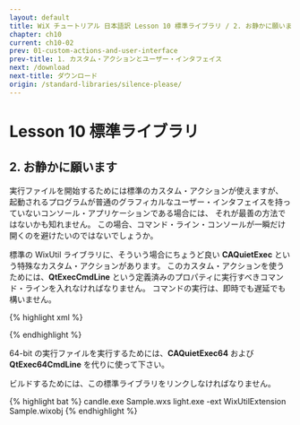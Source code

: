 ```yaml
---
layout: default
title: WiX チュートリアル 日本語訳 Lesson 10 標準ライブラリ / 2. お静かに願います
chapter: ch10
current: ch10-02
prev: 01-custom-actions-and-user-interface
prev-title: 1. カスタム・アクションとユーザー・インタフェイス
next: /download
next-title: ダウンロード
origin: /standard-libraries/silence-please/
---
```

# Lesson 10 標準ライブラリ

## 2. お静かに願います

実行ファイルを開始するためには標準のカスタム・アクションが使えますが、
起動されるプログラムが普通のグラフィカルなユーザー・インタフェイスを持っていないコンソール・アプリケーションである場合には、
それが最善の方法ではないかも知れません。
この場合、コマンド・ライン・コンソールが一瞬だけ開くのを避けたいのではないでしょうか。

標準の WixUtil ライブラリに、そういう場合にちょうど良い **CAQuietExec** という特殊なカスタム・アクションがあります。
このカスタム・アクションを使うためには、**QtExecCmdLine** という定義済みのプロパティに実行すべきコマンド・ラインを入れなければなりません。
コマンドの実行は、即時でも遅延でも構いません。

{% highlight xml %}
<Property Id="QtExecCmdLine" Value="something.exe"/>
<CustomAction Id="SilentLaunch" BinaryKey="WixCA"
    DllEntry="CAQuietExec"
    Execute="immediate" Return="check" />

<InstallExecuteSequence>
  <Custom Action="SilentLaunch" After="..." />
</InstallExecuteSequence>
{% endhighlight %}

64-bit の実行ファイルを実行するためには、**CAQuietExec64** および **QtExec64CmdLine** を代りに使って下さい。

ビルドするためには、この標準ライブラリをリンクしなければなりません。

{% highlight bat %}
candle.exe Sample.wxs
light.exe -ext WixUtilExtension Sample.wixobj
{% endhighlight %}